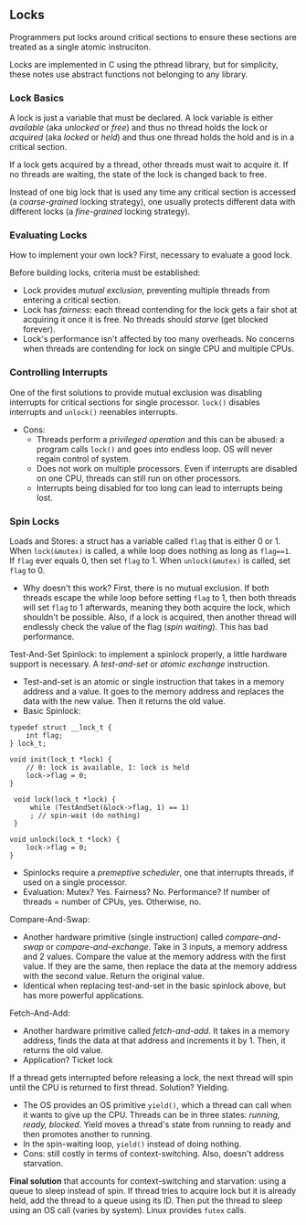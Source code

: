 ## Locks

Programmers put locks around critical sections to ensure these sections are
treated as a single atomic instruciton.

Locks are implemented in C using the pthread library, but for simplicity, these
notes use abstract functions not belonging to any library.

### Lock Basics

A lock is just a variable that must be declared. A lock variable is either
*available* (aka *unlocked* or *free*) and thus no thread holds the lock or
*acquired* (aka *locked* or *held*) and thus one thread holds the hold and is in
a critical section.

If a lock gets acquired by a thread, other threads must wait to acquire it. If
no threads are waiting, the state of the lock is changed back to free. 

Instead of one big lock that is used any time any critical section is accessed
(a *coarse-grained* locking strategy), one usually protects different data with
different locks (a *fine-grained* locking strategy).

### Evaluating Locks

How to implement your own lock? First, necessary to evaluate a good lock.

Before building locks, criteria must be established:  
- Lock provides *mutual exclusion*, preventing multiple threads from entering a
  critical section.  
- Lock has *fairness*: each thread contending for the lock gets a fair shot at
  acquiring it once it is free. No threads should *starve* (get blocked
  forever).  
- Lock's performance isn't affected by too many overheads. No concerns when
  threads are contending for lock on single CPU and multiple CPUs.

### Controlling Interrupts

One of the first solutions to provide mutual exclusion was disabling interrupts for
critical sections for single processor. `lock()` disables interrupts and
`unlock()` reenables interrupts.  
- Cons:  
  * Threads perform a *privileged operation* and this can be abused: a program
    calls `lock()` and goes into endless loop. OS will never regain control of
    system.
  * Does not work on multiple processors. Even if interrupts are disabled on one
    CPU, threads can still run on other processors.  
  * Interrupts being disabled for too long can lead to interrupts being lost.

### Spin Locks

Loads and Stores: a struct has a variable called `flag` that is either 0 or 1. When `lock(&mutex)` is called, a while loop does nothing as long as
`flag==1`. If `flag` ever equals 0, then set `flag` to 1. When `unlock(&mutex)`
is called, set `flag` to 0.  
- Why doesn't this work? First, there is no mutual exclusion. If both threads
  escape the while loop before setting `flag` to 1, then both threads will set
  `flag` to 1 afterwards, meaning they both acquire the lock, which shouldn't be
  possible. Also, if a lock is acquired, then another thread will endlessly
  check the value of the flag (*spin waiting*). This has bad performance.  

Test-And-Set Spinlock: to implement a spinlock properly, a little hardware
support is necessary. A *test-and-set* or *atomic exchange* instruction.  
- Test-and-set is an atomic or single instruction that takes in a memory address
  and a value. It goes to the memory address and replaces the data with the new
  value. Then it returns the old value.  
- Basic Spinlock:  
```
typedef struct __lock_t {
    int flag;
} lock_t;

void init(lock_t *lock) {
    // 0: lock is available, 1: lock is held
    lock->flag = 0;
}

 void lock(lock_t *lock) {
     while (TestAndSet(&lock->flag, 1) == 1)
     ; // spin-wait (do nothing)
 }

void unlock(lock_t *lock) {
    lock->flag = 0;
}
```
- Spinlocks require a *premeptive scheduler*, one that interrupts threads, if
  used on a single processor.  
- Evaluation: Mutex? Yes. Fairness? No. Performance? If number of threads =
  number of CPUs, yes. Otherwise, no.

Compare-And-Swap:  
- Another hardware primitive (single instruction) called *compare-and-swap* or
  *compare-and-exchange*. Take in 3 inputs, a memory address and 2 values.
  Compare the value at the memory address with the first value. If they are the
  same, then replace the data at the memory address with the second value.
  Return the original value.    
- Identical when replacing test-and-set in the basic spinlock above, but has
  more powerful applications.

Fetch-And-Add:  
- Another hardware primitive called *fetch-and-add*. It takes in a memory
  address, finds the data at that address and increments it by 1. Then, it
  returns the old value.   
- Application? Ticket lock

If a thread gets interrupted before releasing a lock, the next thread will spin
until the CPU is returned to first thread. Solution? Yielding.  
- The OS provides an OS primitive `yield()`, which a thread can call when it wants
  to give up the CPU. Threads can be in three states: *running, ready, blocked*.
  Yield moves a thread's state from running to ready and then promotes another
  to running.  
- In the spin-waiting loop, `yield()` instead of doing nothing.  
- Cons: still costly in terms of context-switching. Also, doesn't address
  starvation.

**Final solution** that accounts for context-switching and starvation: using a
queue to sleep instead of spin. If thread tries to acquire lock but it is
already held, add the thread to a queue using its ID. Then put the thread to
sleep using an OS call (varies by system). Linux provides `futex` calls.

